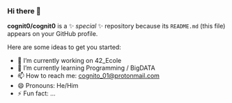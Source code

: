 ### Hi there 👋


**cognit0/cognit0** is a ✨ _special_ ✨ repository because its `README.md` (this file) appears on your GitHub profile.

Here are some ideas to get you started:

- 🔭 I’m currently working on 42_Ecole
- 🌱 I’m currently learning Programming / BigDATA
- 📫 How to reach me: cognito_01@protonmail.com
- 😄 Pronouns: He/Him
- ⚡ Fun fact: ...
